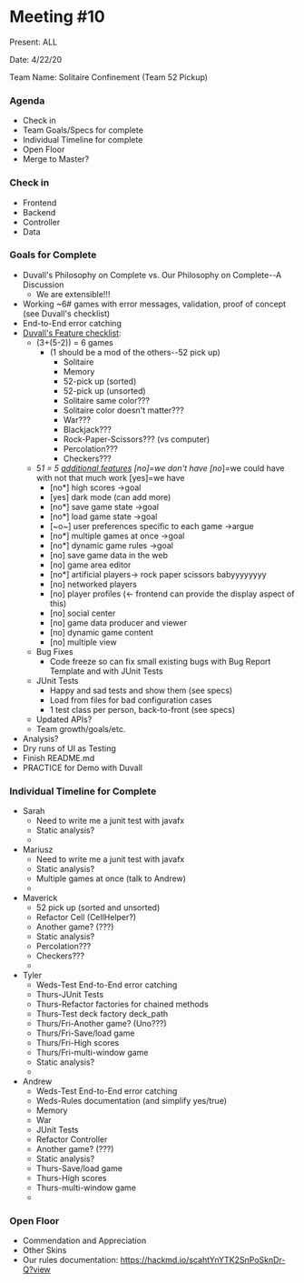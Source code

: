 # Meeting #10
Present: ALL

Date: 4/22/20

Team Name: Solitaire Confinement (Team 52 Pickup)

### Agenda
 * Check in
 * Team Goals/Specs for complete
 * Individual Timeline for complete
 * Open Floor
 * Merge to Master?

### Check in
 * Frontend
 * Backend
 * Controller
 * Data

### Goals for Complete
* Duvall's Philosophy on Complete vs. Our Philosophy on Complete--A Discussion
    * We are extensible!!!
* Working ~6# games with error messages, validation, proof of concept (see Duvall's checklist)
* End-to-End error catching
* [Duvall's Feature checklist](https://www2.cs.duke.edu/courses/compsci308/spring20/assign/04_final/part5.php):
    * (3+(5-2)) = 6 games
        * (1 should be a mod of the others--52 pick up)
            * Solitaire
            * Memory
            * 52-pick up (sorted)
            * 52-pick up (unsorted)
            * Solitaire same color???
            * Solitaire color doesn't matter???
            * War???
            * Blackjack???
            * Rock-Paper-Scissors??? (vs computer)
            * Percolation???
            * Checkers???
    * 5*1 = 5 [additional features](https://www2.cs.duke.edu/courses/compsci308/spring20/assign/04_final/index.php)
[no]=we don't have [no*]=we could have with not that much work [yes]=we have
        * [no*] high scores ->goal
        * [yes] dark mode (can add more)
        * [no*] save game state ->goal
        * [no*] load game state ->goal
        * [~o~] user preferences specific to each game ->argue
        * [no*] multiple games at once ->goal
        * [no*] dynamic game rules ->goal
        * [no] save game data in the web
        * [no] game area editor
        * [no*] artificial players-> rock paper scissors babyyyyyyyy
        * [no] networked players
        * [no] player profiles (<- frontend can provide the display aspect of this)
        * [no] social center
        * [no] game data producer and viewer
        * [no] dynamic game content
        * [no] multiple view
    * Bug Fixes
        * Code freeze so can fix small existing bugs with Bug Report Template and with JUnit Tests
    * JUnit Tests
        * Happy and sad tests and show them (see specs)
        * Load from files for bad configuration cases
        * 1 test class per person, back-to-front (see specs)
    * Updated APIs?
    * Team growth/goals/etc.
* Analysis?
* Dry runs of UI as Testing
* Finish README.md
* PRACTICE for Demo with Duvall

### Individual Timeline for Complete
* Sarah
    * Need to write me a junit test with javafx
    * Static analysis?
    * 
* Mariusz
    * Need to write me a junit test with javafx
    * Static analysis?
    * Multiple games at once (talk to Andrew)
    * 
* Maverick
    * 52 pick up (sorted and unsorted)
    * Refactor Cell (CellHelper?)
    * Another game? (???)
    * Static analysis?
    * Percolation???
    * Checkers???
    * 
* Tyler
    * Weds-Test End-to-End error catching
    * Thurs-JUnit Tests
    * Thurs-Refactor factories for chained methods
    * Thurs-Test deck factory deck_path
    * Thurs/Fri-Another game? (Uno???)
    * Thurs/Fri-Save/load game
    * Thurs/Fri-High scores
    * Thurs/Fri-multi-window game
    * Static analysis?
    * 
* Andrew
    * Weds-Test End-to-End error catching
    * Weds-Rules documentation (and simplify yes/true)
    * Memory
    * War
    * JUnit Tests
    * Refactor Controller
    * Another game? (???)
    * Static analysis?
    * Thurs-Save/load game
    * Thurs-High scores
    * Thurs-multi-window game
    * 

### Open Floor
* Commendation and Appreciation
* Other Skins
* Our rules documentation: https://hackmd.io/scahtYnYTK2SnPoSknDr-Q?view


